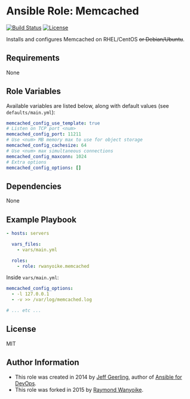 # Ansible Role: Memcached

[![Build Status](https://img.shields.io/travis/rwanyoike/ansible-role-memcached.svg)](https://travis-ci.org/rwanyoike/ansible-role-memcached) [![License](https://img.shields.io/badge/license-MIT-blue.svg)](https://raw.githubusercontent.com/rwanyoike/ansible-role-memcached/master/LICENSE)

Installs and configures Memcached on RHEL/CentOS ~~or Debian/Ubuntu~~.

## Requirements

None

## Role Variables

Available variables are listed below, along with default values (see `defaults/main.yml`):

```yaml
memcached_config_use_template: true
# Listen on TCP port <num>
memcached_config_port: 11211
# Use <num> MB memory max to use for object storage
memcached_config_cachesize: 64
# Use <num> max simultaneous connections
memcached_config_maxconn: 1024
# Extra options
memcached_config_options: []
```

## Dependencies

None

## Example Playbook

```yaml
- hosts: servers

  vars_files:
    - vars/main.yml

  roles:
    - role: rwanyoike.memcached
```

Inside `vars/main.yml`:

```yaml
memcached_config_options:
  - -l 127.0.0.1
  - -v >> /var/log/memcached.log

# ... etc ...
```

## License

MIT

## Author Information

- This role was created in 2014 by [Jeff Geerling](http://jeffgeerling.com/), author of [Ansible for DevOps](http://ansiblefordevops.com/).
- This role was forked in 2015 by [Raymond Wanyoike](https://github.com/rwanyoike).
